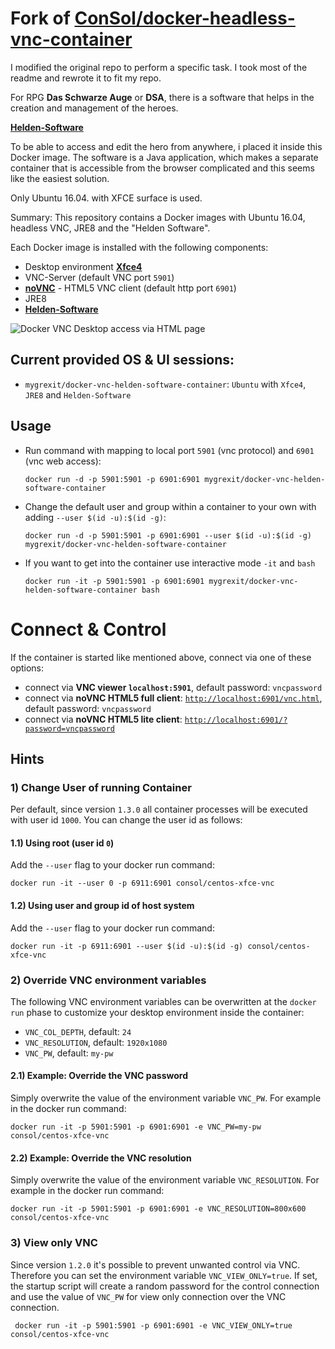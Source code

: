 # Fork of [**ConSol/docker-headless-vnc-container**](https://github.com/ConSol/docker-headless-vnc-container)

I modified the original repo to perform a specific task.
I took most of the readme and rewrote it to fit my repo.

For RPG **Das Schwarze Auge** or **DSA**, there is a software that helps in the creation and management of the heroes.

[**Helden-Software**](https://www.helden-software.de)

To be able to access and edit the hero from anywhere, i placed it inside this Docker image.
The software is a Java application, which makes a separate container that is accessible from the browser complicated and this seems like the easiest solution.

Only Ubuntu 16.04. with XFCE surface is used.

Summary:
This repository contains a Docker images with Ubuntu 16.04, headless VNC, JRE8 and the "Helden Software".

Each Docker image is installed with the following components:

* Desktop environment [**Xfce4**](http://www.xfce.org)
* VNC-Server (default VNC port `5901`)
* [**noVNC**](https://github.com/novnc/noVNC) - HTML5 VNC client (default http port `6901`)
* JRE8
* [**Helden-Software**](https://www.helden-software.de)
  
![Docker VNC Desktop access via HTML page](.pics/vnc_container_view.png)


## Current provided OS & UI sessions:
* `mygrexit/docker-vnc-helden-software-container`: `Ubuntu` with `Xfce4`, `JRE8` and `Helden-Software`

## Usage

- Run command with mapping to local port `5901` (vnc protocol) and `6901` (vnc web access):

      docker run -d -p 5901:5901 -p 6901:6901 mygrexit/docker-vnc-helden-software-container
  
- Change the default user and group within a container to your own with adding `--user $(id -u):$(id -g)`:

      docker run -d -p 5901:5901 -p 6901:6901 --user $(id -u):$(id -g) mygrexit/docker-vnc-helden-software-container

- If you want to get into the container use interactive mode `-it` and `bash`
      
      docker run -it -p 5901:5901 -p 6901:6901 mygrexit/docker-vnc-helden-software-container bash


# Connect & Control
If the container is started like mentioned above, connect via one of these options:

* connect via __VNC viewer `localhost:5901`__, default password: `vncpassword`
* connect via __noVNC HTML5 full client__: [`http://localhost:6901/vnc.html`](http://localhost:6901/vnc.html), default password: `vncpassword` 
* connect via __noVNC HTML5 lite client__: [`http://localhost:6901/?password=vncpassword`](http://localhost:6901/?password=vncpassword) 


## Hints

### 1) Change User of running Container

Per default, since version `1.3.0` all container processes will be executed with user id `1000`. You can change the user id as follows: 

#### 1.1) Using root (user id `0`)
Add the `--user` flag to your docker run command:

    docker run -it --user 0 -p 6911:6901 consol/centos-xfce-vnc

#### 1.2) Using user and group id of host system
Add the `--user` flag to your docker run command:

    docker run -it -p 6911:6901 --user $(id -u):$(id -g) consol/centos-xfce-vnc

### 2) Override VNC environment variables
The following VNC environment variables can be overwritten at the `docker run` phase to customize your desktop environment inside the container:
* `VNC_COL_DEPTH`, default: `24`
* `VNC_RESOLUTION`, default: `1920x1080`
* `VNC_PW`, default: `my-pw`

#### 2.1) Example: Override the VNC password
Simply overwrite the value of the environment variable `VNC_PW`. For example in
the docker run command:

    docker run -it -p 5901:5901 -p 6901:6901 -e VNC_PW=my-pw consol/centos-xfce-vnc

#### 2.2) Example: Override the VNC resolution
Simply overwrite the value of the environment variable `VNC_RESOLUTION`. For example in
the docker run command:

    docker run -it -p 5901:5901 -p 6901:6901 -e VNC_RESOLUTION=800x600 consol/centos-xfce-vnc
    
### 3) View only VNC
Since version `1.2.0` it's possible to prevent unwanted control via VNC. Therefore you can set the environment variable `VNC_VIEW_ONLY=true`. If set, the startup script will create a random password for the control connection and use the value of `VNC_PW` for view only connection over the VNC connection.

     docker run -it -p 5901:5901 -p 6901:6901 -e VNC_VIEW_ONLY=true consol/centos-xfce-vnc

